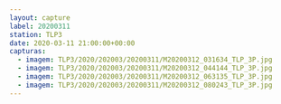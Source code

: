 ```yaml
---
layout: capture
label: 20200311
station: TLP3
date: 2020-03-11 21:00:00+00:00
capturas:
  - imagem: TLP3/2020/202003/20200311/M20200312_031634_TLP_3P.jpg
  - imagem: TLP3/2020/202003/20200311/M20200312_044144_TLP_3P.jpg
  - imagem: TLP3/2020/202003/20200311/M20200312_063135_TLP_3P.jpg
  - imagem: TLP3/2020/202003/20200311/M20200312_080243_TLP_3P.jpg
---
```

